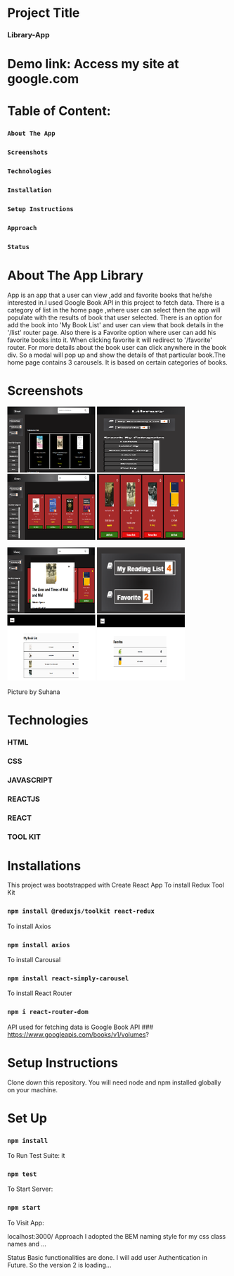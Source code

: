 # Project Title 
### Library-App

# Demo link: Access my site at google.com

# Table of Content: 
### `About The App` 
### `Screenshots` 
### `Technologies` 
### `Installation`
### `Setup Instructions` 
### `Approach` 
### `Status` 


# About The App Library
App is an app that a user can view ,add and favorite books that he/she interested in.I used Google Book API in this project to fetch data. There is a category of list in the home page ,where user can select then the app will populate with the results of book that user selected. There is an option for add the book into 'My Book List' and user can view that book details in the '/list' router page. Also there is a Favorite option where user can add his favorite books into it. When clicking favorite it will redirect to '/favorite' router. For more details about the book user can click anywhere in the book div. So a modal will pop up and show the details of that particular book.The home page contains 3 carousels. It is based on certain categories of books.

# Screenshots 
<p>
<img src='./screenshot-library/library-home-new.png' width='200px' height='150px'>
<img src='./screenshot-library/libraryPanel.png' width='200px' height='150px'>
<img src='./screenshot-library/library-search.png' width='200px' height='150px'>
<img src='./screenshot-library/libraryAddFavorite.png' width='200px' height='150px'>
</p>

<p>

<img src='./screenshot-library/libraryDetails.png' width='200px' height='150px'>
<img src='./screenshot-library/library-localstoragesave.png' width='200px' height='150px'>
<img src='./screenshot-library/library-booklist.png' width='200px' height='150px'>
<img src='./screenshot-library/library-favorite.png' width='200px' height='150px'>
</p>

Picture by Suhana

# Technologies 
### HTML 
### CSS 
### JAVASCRIPT 
### REACTJS 
### REACT 
### TOOL KIT

# Installations 
This project was bootstrapped with Create React App 
To install Redux Tool Kit 
### `npm install @reduxjs/toolkit react-redux` 
To install Axios 
### `npm install axios` 
To install Carousal 
### `npm install react-simply-carousel`
To install React Router 
### `npm i react-router-dom`

API used for fetching data is Google Book API ### https://www.googleapis.com/books/v1/volumes?
# Setup Instructions

Clone down this repository. You will need node and npm installed globally on your machine.

# Set Up

### `npm install`

To Run Test Suite:
it 
### `npm test`

To Start Server:

### `npm start`

To Visit App:

localhost:3000/ Approach I adopted the BEM naming style for my css class names and ...

Status Basic functionalities are done. I will add user Authentication in Future. So the version 2 is loading...
